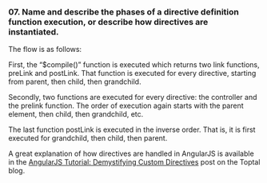 ### 07. Name and describe the phases of a directive definition function execution, or describe how directives are instantiated.

The flow is as follows:

First, the “$compile()” function is executed which returns two link functions, preLink and postLink. That function is executed for every directive, starting from parent, then child, then grandchild.

Secondly, two functions are executed for every directive: the controller and the prelink function. The order of execution again starts with the parent element, then child, then grandchild, etc.

The last function postLink is executed in the inverse order. That is, it is first executed for grandchild, then child, then parent.

A great explanation of how directives are handled in AngularJS is available in the [AngularJS Tutorial: Demystifying Custom Directives](https://www.toptal.com/angular-js/angular-js-demystifying-directives) post on the Toptal blog.
